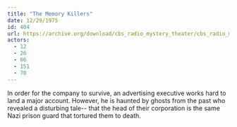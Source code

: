 ```yaml
---
title: "The Memory Killers"
date: 12/29/1975
id: 404
url: https://archive.org/download/cbs_radio_mystery_theater/cbs_radio_mystery_theater-0401-0450.zip/cbs_radio_mystery_theater-0401-0450%2Fcbsrmt_0404_the_memory_killers.mp3
actors:
  - 12
  - 26
  - 66
  - 151
  - 70
---
```

In order for the company to survive, an advertising executive works hard to land a major account. However, he is haunted by ghosts from the past who revealed a disturbing tale-- that the head of their corporation is the same Nazi prison guard that tortured them to death.